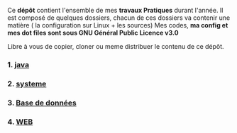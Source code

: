 Ce **dépôt** contient l'ensemble de mes **travaux Pratiques** durant l'année. Il est composé de quelques dossiers, chacun de ces dossiers va contenir une matière  ( la configuration sur Linux + les sources) Mes codes, **ma config et mes dot files sont sous GNU Général Public Licence v3.0**

Libre à vous de copier, cloner ou meme distribuer le contenu de ce dépôt.

### 1. [java](https:github.com/aminelch/dsi23/tree/master/java) 


### 2. [systeme](/tree/master/systeme) 


### 3. [Base de données](https:github.com/aminelch/dsi23/tree/master/db) 

### 4. [WEB](tree/master/web) 